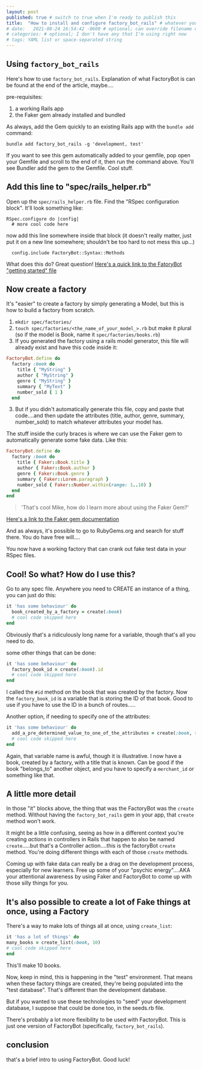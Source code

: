 ```yaml
---
layout: post
published: true # switch to true when I'm ready to publish this
title:  "How to install and configure factory_bot_rails" # whatever you'd like it to be; if omitted will default to file name title
# date:   2021-08-24 16:54:42 -0600 # optional; can override filename date to re-order articles; but it must contain all those different parts; -0600 is MST
# categories: # optional; I don't have any that I'm using right now
# tags: YAML list or space-separated string
---
```


## Using `factory_bot_rails`

Here's how to use `factory_bot_rails`. Explanation of what FactoryBot is can be found at the end of the article, maybe....

pre-requisites:

1. a working Rails app
2. the Faker gem already installed and bundled

As always, add the Gem quickly to an existing Rails app with the `bundle add` command:


```
bundle add factory_bot_rails -g 'development, test'
```

If you want to see this gem automatically added to your gemfile, pop open your Gemfile and scroll to the end of it, then run the command above. You'll see Bundler add the gem to the Gemfile. Cool stuff.

## Add this line to "spec/rails_helper.rb"

Open up the `spec/rails_helper.rb` file. Find the "RSpec configuration block". It'll look something like:

```
RSpec.configure do |config|
  # more cool code here
```

now add this line somewhere inside that block (it doesn't really matter, just put it on a new line somewhere; shouldn't be too hard to not mess this up...)

```
  config.include FactoryBot::Syntax::Methods
```

What does this do? Great question! [Here's a quick link to the FatoryBot "getting started" file](https://github.com/thoughtbot/factory_bot/blob/main/GETTING_STARTED.md#configure-your-test-suite)

## Now create a factory

It's "easier" to create a factory by simply generating a Model, but this is how to build a factory from scratch.

1. `mkdir spec/factories/`
2. `touch spec/factories/<the_name_of_your_model_>.rb` but make it plural (so if the model is Book, name it `spec/factories/books.rb`)
3. If you generated the factory using a rails model generator, this file will already exist and have this code inside it:

```ruby
FactoryBot.define do
  factory :book do
    title { "MyString" }
    author { "MyString" }
    genre { "MyString" }
    summary { "MyText" }
    number_sold { 1 }
  end
```

3. But if you didn't automatically generate this file, copy and paste that code....and then update the attributes (title, author, genre, summary, number_sold) to match whatever attributes your model has.

The stuff inside the curly braces is where we can use the Faker gem to automatically generate some fake data. Like this:

```ruby
FactoryBot.define do
  factory :book do
    title { Faker::Book.title }
    author { Faker::Book.author }
    genre { Faker::Book.genre }
    summary { Faker::Lorem.paragraph }
    number_sold { Faker::Number.within(range: 1..10) }
  end
end
```

> 'That's cool Mike, how do I learn more about using the Faker Gem?'

[Here's a link to the Faker gem documentation](https://github.com/faker-ruby/faker)

And as always, it's possible to go to RubyGems.org and search for stuff there. You do have free will....

You now have a working factory that can crank out fake test data in your RSpec files.

## Cool! So what? How do I use this?

Go to any spec file. Anywhere you need to CREATE an instance of a thing, you can just do this:

```ruby
it 'has some behaviour' do
  book_created_by_a_factory = create(:book)
  # cool code skipped here
end
```

Obviously that's a ridiculously long name for a variable, though that's all you need to do.

some other things that can be done:

```ruby
it 'has some behaviour' do
  factory_book_id = create(:book).id
  # cool code skipped here
end
```

I called the `#id` method on the book that was created by the factory. Now the `factory_book_id` is a variable that is storing the ID of that book. Good to use if you have to use the ID in a bunch of routes.....

Another option, if needing to specify one of the attributes:

```ruby
it 'has some behaviour' do
  add_a_pre_determined_value_to_one_of_the_attributes = create(:book, title: 'I just made this up')
  # cool code skipped here
end
```

Again, that variable name is awful, though it is illustrative. I now have a book, created by a factory, with a title that is known. Can be good if the book "belongs_to" another object, and you have to specify a `merchant_id` or something like that.

## A little more detail

In those "it" blocks above, the thing that was the FactoryBot was the `create` method. Without having the `factory_bot_rails` gem in your app, that `create` method won't work.

It might be a little confusing, seeing as how in a different context you're creating _actions_ in controllers in Rails that happen to also be named `create`.....but that's a Controller action....this is the factoryBot `create` method. You're doing different things with each of those `create` methods.

Coming up with fake data can really be a drag on the development process, especially for new learners. Free up some of your "psychic energy"....AKA your attentional awareness by using Faker and FactoryBot to come up with those silly things for you.

## It's also possible to create a lot of Fake things at once, using a Factory

There's a way to make lots of things all at once, using `create_list`:

```ruby
it 'has a lot of things' do
many_books = create_list(:book, 10)
# cool code skipped here
end
```
This'll make 10 books.

Now, keep in mind, this is happening in the "test" environment. That means when these factory things are created, they're being populated into the "test database". That's different than the development database.

But if you wanted to use these technologies to "seed" your development database, I suppose that could be done too, in the seeds.rb file.

There's probably a lot more flexibility to be used with FactoryBot. This is just one version of FactoryBot (specifically, `factory_bot_rails`).

## conclusion

that's a brief intro to using FactoryBot. Good luck!
